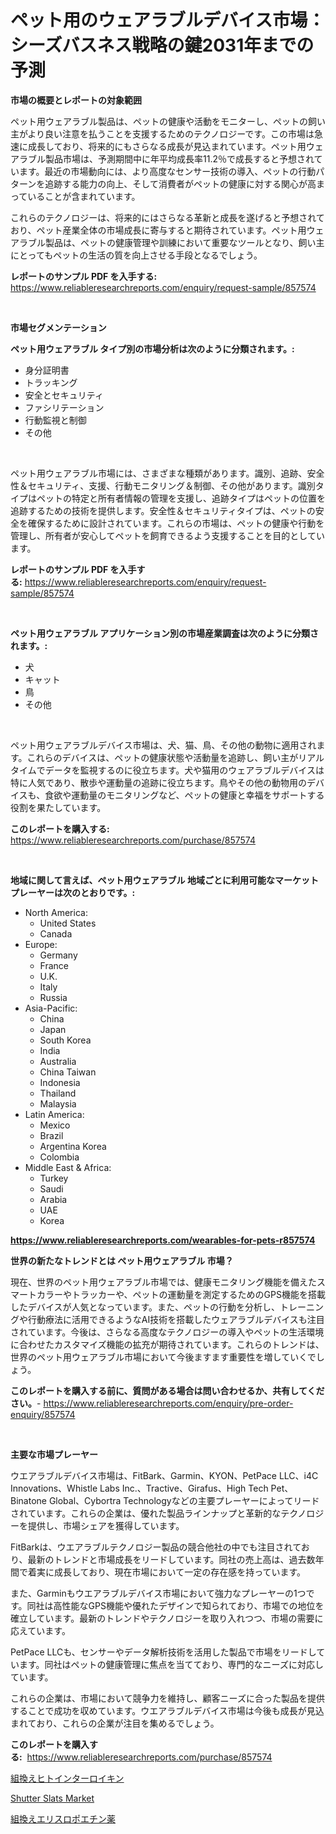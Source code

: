 <p><h1>ペット用のウェアラブルデバイス市場：シーズバスネス戦略の鍵2031年までの予測</h1></p><p><strong>市場の概要とレポートの対象範囲</strong></p>
<p><p>ペット用ウェアラブル製品は、ペットの健康や活動をモニターし、ペットの飼い主がより良い注意を払うことを支援するためのテクノロジーです。この市場は急速に成長しており、将来的にもさらなる成長が見込まれています。ペット用ウェアラブル製品市場は、予測期間中に年平均成長率11.2％で成長すると予想されています。最近の市場動向には、より高度なセンサー技術の導入、ペットの行動パターンを追跡する能力の向上、そして消費者がペットの健康に対する関心が高まっていることが含まれています。</p><p>これらのテクノロジーは、将来的にはさらなる革新と成長を遂げると予想されており、ペット産業全体の市場成長に寄与すると期待されています。ペット用ウェアラブル製品は、ペットの健康管理や訓練において重要なツールとなり、飼い主にとってもペットの生活の質を向上させる手段となるでしょう。</p></p>
<p><strong>レポートのサンプル PDF を入手する:</strong> <a href="https://www.reliableresearchreports.com/enquiry/request-sample/857574">https://www.reliableresearchreports.com/enquiry/request-sample/857574</a></p>
<p>&nbsp;</p>
<p><strong>市場セグメンテーション</strong></p>
<p><strong>ペット用ウェアラブル タイプ別の市場分析は次のように分類されます。:</strong></p>
<p><ul><li>身分証明書</li><li>トラッキング</li><li>安全とセキュリティ</li><li>ファシリテーション</li><li>行動監視と制御</li><li>その他</li></ul></p>
<p>&nbsp;</p>
<p><p>ペット用ウェアラブル市場には、さまざまな種類があります。識別、追跡、安全性＆セキュリティ、支援、行動モニタリング＆制御、その他があります。識別タイプはペットの特定と所有者情報の管理を支援し、追跡タイプはペットの位置を追跡するための技術を提供します。安全性＆セキュリティタイプは、ペットの安全を確保するために設計されています。これらの市場は、ペットの健康や行動を管理し、所有者が安心してペットを飼育できるよう支援することを目的としています。</p></p>
<p><strong>レポートのサンプル PDF を入手する:</strong>&nbsp;<a href="https://www.reliableresearchreports.com/enquiry/request-sample/857574">https://www.reliableresearchreports.com/enquiry/request-sample/857574</a></p>
<p>&nbsp;</p>
<p><strong> ペット用ウェアラブル アプリケーション別の市場産業調査は次のように分類されます。:</strong></p>
<p><ul><li>犬</li><li>キャット</li><li>鳥</li><li>その他</li></ul></p>
<p>&nbsp;</p>
<p><p>ペット用ウェアラブルデバイス市場は、犬、猫、鳥、その他の動物に適用されます。これらのデバイスは、ペットの健康状態や活動量を追跡し、飼い主がリアルタイムでデータを監視するのに役立ちます。犬や猫用のウェアラブルデバイスは特に人気であり、散歩や運動量の追跡に役立ちます。鳥やその他の動物用のデバイスも、食欲や運動量のモニタリングなど、ペットの健康と幸福をサポートする役割を果たしています。</p></p>
<p><strong>このレポートを購入する:</strong>&nbsp; <a href="https://www.reliableresearchreports.com/purchase/857574">https://www.reliableresearchreports.com/purchase/857574</a></p>
<p>&nbsp;</p>
<p><strong>地域に関して言えば、ペット用ウェアラブル 地域ごとに利用可能なマーケットプレーヤーは次のとおりです。:</strong></p>
<p><ul>
    <li>
        North America:
        <ul>
            <li>United States</li>
            <li>Canada</li>
        </ul>
    </li>
    <li>
        Europe:
        <ul>
            <li>Germany</li>
            <li>France</li>
            <li>U.K.</li>
            <li>Italy</li>
            <li>Russia</li>
        </ul>
    </li>
    <li>
        Asia-Pacific:
        <ul>
            <li>China</li>
            <li>Japan</li>
            <li>South Korea</li>
            <li>India</li>
            <li>Australia</li>
            <li>China Taiwan</li>
            <li>Indonesia</li>
            <li>Thailand</li>
            <li>Malaysia</li>
        </ul>
    </li>
    <li>
        Latin America:
        <ul>
            <li>Mexico</li>
            <li>Brazil</li>
            <li>Argentina Korea</li>
            <li>Colombia</li>
        </ul>
    </li>
    <li>
        Middle East & Africa:
        <ul>
            <li>Turkey</li>
            <li>Saudi</li>
            <li>Arabia</li>
            <li>UAE</li>
            <li>Korea</li>
        </ul>
    </li>
    </ul></p>
<p><strong><a href="https://www.reliableresearchreports.com/wearables-for-pets-r857574">https://www.reliableresearchreports.com/wearables-for-pets-r857574</a></strong>&nbsp;</p>
<p><strong>世界の新たなトレンドとは ペット用ウェアラブル 市場？</strong></p>
<p><p>現在、世界のペット用ウェアラブル市場では、健康モニタリング機能を備えたスマートカラーやトラッカーや、ペットの運動量を測定するためのGPS機能を搭載したデバイスが人気となっています。また、ペットの行動を分析し、トレーニングや行動療法に活用できるようなAI技術を搭載したウェアラブルデバイスも注目されています。今後は、さらなる高度なテクノロジーの導入やペットの生活環境に合わせたカスタマイズ機能の拡充が期待されています。これらのトレンドは、世界のペット用ウェアラブル市場において今後ますます重要性を増していくでしょう。</p></p>
<p><strong>このレポートを購入する前に、質問がある場合は問い合わせるか、共有してください。</strong>- <a href="https://www.reliableresearchreports.com/enquiry/pre-order-enquiry/857574">https://www.reliableresearchreports.com/enquiry/pre-order-enquiry/857574</a></p>
<p>&nbsp;</p>
<p><strong>主要な市場プレーヤー</strong></p>
<p><p>ウエアラブルデバイス市場は、FitBark、Garmin、KYON、PetPace LLC、i4C Innovations、Whistle Labs Inc.、Tractive、Girafus、High Tech Pet、Binatone Global、Cybortra Technologyなどの主要プレーヤーによってリードされています。これらの企業は、優れた製品ラインナップと革新的なテクノロジーを提供し、市場シェアを獲得しています。</p><p>FitBarkは、ウエアラブルテクノロジー製品の競合他社の中でも注目されており、最新のトレンドと市場成長をリードしています。同社の売上高は、過去数年間で着実に成長しており、現在市場において一定の存在感を持っています。</p><p>また、Garminもウエアラブルデバイス市場において強力なプレーヤーの1つです。同社は高性能なGPS機能や優れたデザインで知られており、市場での地位を確立しています。最新のトレンドやテクノロジーを取り入れつつ、市場の需要に応えています。</p><p>PetPace LLCも、センサーやデータ解析技術を活用した製品で市場をリードしています。同社はペットの健康管理に焦点を当てており、専門的なニーズに対応しています。</p><p>これらの企業は、市場において競争力を維持し、顧客ニーズに合った製品を提供することで成功を収めています。ウエアラブルデバイス市場は今後も成長が見込まれており、これらの企業が注目を集めるでしょう。</p></p>
<p><strong>このレポートを購入する:</strong>&nbsp;&nbsp;<a href="https://www.reliableresearchreports.com/purchase/857574">https://www.reliableresearchreports.com/purchase/857574</a></p>
<p><p><a href="https://github.com/KaydenJohns1964/Market-Research-Report-List-1/blob/main/919848121525.md">組換えヒトインターロイキン</a></p><p><a href="https://circular-yam-9b9.notion.site/Shutter-Slats-Market-Size-Growth-Outlook-from-2024-to-2031-projecting-at-Market-s-Trends-Analysis--0efda47fe7274bc58810ebdfe56bc80a">Shutter Slats Market</a></p><p><a href="https://github.com/marbadji/Market-Research-Report-List-1/blob/main/986071421524.md">組換えエリスロポエチン薬</a></p></p>